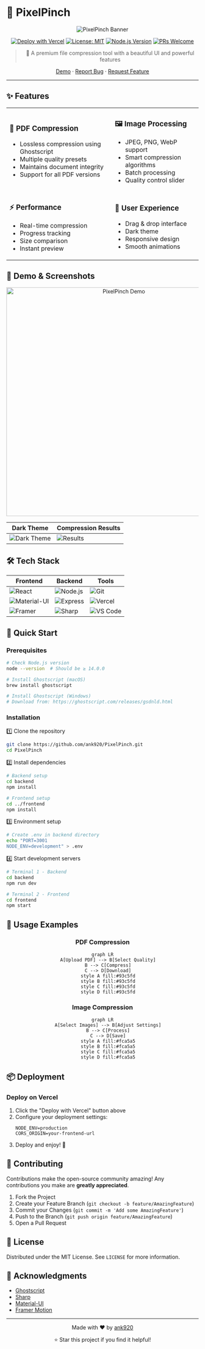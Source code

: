 # 🎨 PixelPinch

<div align="center">

![PixelPinch Banner](https://raw.githubusercontent.com/ank920/PixelPinch/main/banner.png)

[![Deploy with Vercel](https://vercel.com/button)](https://vercel.com/new/clone?repository-url=https%3A%2F%2Fgithub.com%2Fank920%2FPixelPinch)
[![License: MIT](https://img.shields.io/badge/License-MIT-yellow.svg)](https://opensource.org/licenses/MIT)
[![Node.js Version](https://img.shields.io/badge/node-%3E%3D14.0.0-brightgreen)](https://nodejs.org)
[![PRs Welcome](https://img.shields.io/badge/PRs-welcome-brightgreen.svg)](http://makeapullrequest.com)

> 🚀 A premium file compression tool with a beautiful UI and powerful features

[Demo](https://pixelpinch.vercel.app) · [Report Bug](https://github.com/ank920/PixelPinch/issues) · [Request Feature](https://github.com/ank920/PixelPinch/issues)

</div>

---

## ✨ Features

<div align="center">
<table>
<tr>
<td>

### 📄 PDF Compression
- Lossless compression using Ghostscript
- Multiple quality presets
- Maintains document integrity
- Support for all PDF versions

</td>
<td>

### 🖼️ Image Processing
- JPEG, PNG, WebP support
- Smart compression algorithms
- Batch processing
- Quality control slider

</td>
</tr>
<tr>
<td>

### ⚡ Performance
- Real-time compression
- Progress tracking
- Size comparison
- Instant preview

</td>
<td>

### 🎯 User Experience
- Drag & drop interface
- Dark theme
- Responsive design
- Smooth animations

</td>
</tr>
</table>
</div>

## 🎥 Demo & Screenshots

<div align="center">
<img src="https://raw.githubusercontent.com/ank920/PixelPinch/main/demo.gif" alt="PixelPinch Demo" width="600"/>

| Dark Theme | Compression Results |
|------------|-------------------|
| ![Dark Theme](https://raw.githubusercontent.com/ank920/PixelPinch/main/dark.png) | ![Results](https://raw.githubusercontent.com/ank920/PixelPinch/main/results.png) |

</div>

## 🛠️ Tech Stack

<div align="center">

| Frontend | Backend | Tools |
|----------|---------|-------|
| ![React](https://img.shields.io/badge/React-20232A?style=for-the-badge&logo=react&logoColor=61DAFB) | ![Node.js](https://img.shields.io/badge/Node.js-43853D?style=for-the-badge&logo=node.js&logoColor=white) | ![Git](https://img.shields.io/badge/Git-F05032?style=for-the-badge&logo=git&logoColor=white) |
| ![Material-UI](https://img.shields.io/badge/Material--UI-0081CB?style=for-the-badge&logo=material-ui&logoColor=white) | ![Express](https://img.shields.io/badge/Express-000000?style=for-the-badge&logo=express&logoColor=white) | ![Vercel](https://img.shields.io/badge/Vercel-000000?style=for-the-badge&logo=vercel&logoColor=white) |
| ![Framer](https://img.shields.io/badge/Framer-black?style=for-the-badge&logo=framer&logoColor=blue) | ![Sharp](https://img.shields.io/badge/Sharp-99CC00?style=for-the-badge&logo=sharp&logoColor=white) | ![VS Code](https://img.shields.io/badge/VS_Code-0078D4?style=for-the-badge&logo=visual%20studio%20code&logoColor=white) |

</div>

## 🚀 Quick Start

### Prerequisites

```bash
# Check Node.js version
node --version  # Should be ≥ 14.0.0

# Install Ghostscript (macOS)
brew install ghostscript

# Install Ghostscript (Windows)
# Download from: https://ghostscript.com/releases/gsdnld.html
```

### Installation

1️⃣ Clone the repository
```bash
git clone https://github.com/ank920/PixelPinch.git
cd PixelPinch
```

2️⃣ Install dependencies
```bash
# Backend setup
cd backend
npm install

# Frontend setup
cd ../frontend
npm install
```

3️⃣ Environment setup
```bash
# Create .env in backend directory
echo "PORT=3001
NODE_ENV=development" > .env
```

4️⃣ Start development servers
```bash
# Terminal 1 - Backend
cd backend
npm run dev

# Terminal 2 - Frontend
cd frontend
npm start
```

## 🌟 Usage Examples

<div align="center">

### PDF Compression
```mermaid
graph LR
    A[Upload PDF] --> B[Select Quality]
    B --> C[Compress]
    C --> D[Download]
    style A fill:#93c5fd
    style B fill:#93c5fd
    style C fill:#93c5fd
    style D fill:#93c5fd
```

### Image Compression
```mermaid
graph LR
    A[Select Images] --> B[Adjust Settings]
    B --> C[Process]
    C --> D[Save]
    style A fill:#fca5a5
    style B fill:#fca5a5
    style C fill:#fca5a5
    style D fill:#fca5a5
```

</div>

## 📦 Deployment

### Deploy on Vercel

1. Click the "Deploy with Vercel" button above
2. Configure your deployment settings:
   ```env
   NODE_ENV=production
   CORS_ORIGIN=your-frontend-url
   ```
3. Deploy and enjoy! 🎉

## 🤝 Contributing

Contributions make the open-source community amazing! Any contributions you make are **greatly appreciated**.

1. Fork the Project
2. Create your Feature Branch (`git checkout -b feature/AmazingFeature`)
3. Commit your Changes (`git commit -m 'Add some AmazingFeature'`)
4. Push to the Branch (`git push origin feature/AmazingFeature`)
5. Open a Pull Request

## 📝 License

Distributed under the MIT License. See `LICENSE` for more information.

## 🙏 Acknowledgments

- [Ghostscript](https://www.ghostscript.com/)
- [Sharp](https://sharp.pixelplumbing.com/)
- [Material-UI](https://mui.com/)
- [Framer Motion](https://www.framer.com/motion/)

---

<div align="center">

Made with ❤️ by [ank920](https://github.com/ank920)

⭐️ Star this project if you find it helpful!

</div> 